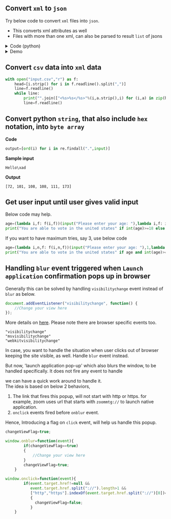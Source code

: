 ## Convert `xml` to `json`
Try below code to convert `xml` files into `json`. 
* This converts xml attributes as well
* Files with more than one xml, can also be parsed to result `list` of jsons
<details>
<summary>
Code (python)
</summary>
    
```python
import re
import json

def getdict(content):
    res=re.findall("<(?P<var>\S*)(?P<attr>[^>]*)>(?P<val>.*?)</(?P=var)>",content)
    if len(res)>=1:
        attreg="(?P<avr>\S+?)(?:(?:=(?P<quote>['\"])(?P<avl>.*?)(?P=quote))|(?:=(?P<avl1>.*?)(?:\s|$))|(?P<avl2>[\s]+)|$)"
        if len(res)>1:
            return [{i[0]:[{"@attributes":[{j[0]:(j[2] or j[3] or j[4])} for j in re.findall(attreg,i[1].strip())]},{"$values":getdict(i[2])}]} for i in res]
        else:
            return {res[0]:[{"@attributes":[{j[0]:(j[2] or j[3] or j[4])} for j in re.findall(attreg,res[1].strip())]},{"$values":getdict(res[2])}]}
    else:
        return content

with open("test.xml","r") as f:
    print(json.dumps(getdict(f.read().replace('\n',''))))
```

</details>
<details>
    <summary>Demo</summary>
    
### Sample input
```xml
<details class="4b" count=1 boy>
    <name type="firstname">John</name>
    <age>13</age>
    <hobby>Coin collection</hobby>
    <hobby>Stamp collection</hobby>
    <address>
        <country>USA</country>
        <state>CA</state>
    </address>
</details>
<details class="4a" count=2 girl>
    <name type="firstname">Samantha</name>
    <age>13</age>
    <hobby>Fishing</hobby>
    <hobby>Chess</hobby>
    <address current="no">
        <country>Australia</country>
        <state>NSW</state>
    </address>
</details>
```

### Output
```json
[
  {
    "details": [
      {
        "@attributes": [
          {
            "class": "4b"
          },
          {
            "count": "1"
          },
          {
            "boy": ""
          }
        ]
      },
      {
        "$values": [
          {
            "name": [
              {
                "@attributes": [
                  {
                    "type": "firstname"
                  }
                ]
              },
              {
                "$values": "John"
              }
            ]
          },
          {
            "age": [
              {
                "@attributes": []
              },
              {
                "$values": "13"
              }
            ]
          },
          {
            "hobby": [
              {
                "@attributes": []
              },
              {
                "$values": "Coin collection"
              }
            ]
          },
          {
            "hobby": [
              {
                "@attributes": []
              },
              {
                "$values": "Stamp collection"
              }
            ]
          },
          {
            "address": [
              {
                "@attributes": []
              },
              {
                "$values": [
                  {
                    "country": [
                      {
                        "@attributes": []
                      },
                      {
                        "$values": "USA"
                      }
                    ]
                  },
                  {
                    "state": [
                      {
                        "@attributes": []
                      },
                      {
                        "$values": "CA"
                      }
                    ]
                  }
                ]
              }
            ]
          }
        ]
      }
    ]
  },
  {
    "details": [
      {
        "@attributes": [
          {
            "class": "4a"
          },
          {
            "count": "2"
          },
          {
            "girl": ""
          }
        ]
      },
      {
        "$values": [
          {
            "name": [
              {
                "@attributes": [
                  {
                    "type": "firstname"
                  }
                ]
              },
              {
                "$values": "Samantha"
              }
            ]
          },
          {
            "age": [
              {
                "@attributes": []
              },
              {
                "$values": "13"
              }
            ]
          },
          {
            "hobby": [
              {
                "@attributes": []
              },
              {
                "$values": "Fishing"
              }
            ]
          },
          {
            "hobby": [
              {
                "@attributes": []
              },
              {
                "$values": "Chess"
              }
            ]
          },
          {
            "address": [
              {
                "@attributes": [
                  {
                    "current": "no"
                  }
                ]
              },
              {
                "$values": [
                  {
                    "country": [
                      {
                        "@attributes": []
                      },
                      {
                        "$values": "Australia"
                      }
                    ]
                  },
                  {
                    "state": [
                      {
                        "@attributes": []
                      },
                      {
                        "$values": "NSW"
                      }
                    ]
                  }
                ]
              }
            ]
          }
        ]
      }
    ]
  }
]
```
</details>

## Convert `csv` data into `xml` data
```python
with open("input.csv","r") as f:
    head=[i.strip() for i in f.readline().split(",")]
    line=f.readline()
    while line:
        print("".join(["<%s>%s</%s>"%(i,a.strip(),i) for (i,a) in zip(head,line.split(","))]))
        line=f.readline()
```

## Convert python `string`, that also include `hex` notation, into `byte array`
**Code**
```python
output=[ord(i) for i in re.findall(".",input)]
```
**Sample input**
```
Hello\xad
```
**Output**
```
[72, 101, 108, 108, 111, 173]
```

## Get user input until user gives valid input
Below code may help.
```python
age=(lambda i,f: f(i,f))(input("Please enter your age: "),lambda i,f: i if i.isdigit() else f(input("Please enter your age: "),f))
print("You are able to vote in the united states" if int(age)>=18 else "You are not able to vote in the united states",end='')
```
If you want to have maximum tries, say 3, use below code
```python
age=(lambda i,n,f: f(i,n,f))(input("Please enter your age: "),1,lambda i,n,f: i if i.isdigit() else (None if n==3 else f(input("Please enter your age: "),n+1,f)))
print("You are able to vote in the united states" if age and int(age)>=18 else "You are not able to vote in the united states",end='')
```

## Handling `blur` event triggered when `Launch application` confirmation pops up in browser
Generally this can be solved by handling `visibilitychange` event instead of `blur` as below.
```javascript
document.addEventListener("visibilitychange", function() {
    //Change your view here
});
```   
More details on [here](https://developer.mozilla.org/en-US/docs/Web/API/Page_Visibility_API). Please note there are browser specific events too. 
```
"visibilitychange"
"msvisibilitychange"
"webkitvisibilitychange"
```


In case, you want to handle the situation when user clicks out of browser keeping the site visible, as well. Handle `blur` event instead. 

But now, 'launch application pop-up' which also blurs the window, to be handled specifically. It does not fire any event to handle  

we can have a quick work around to handle it.   
The idea is based on below 2 behaviors,
1. The link that fires this popup, will not start with http or https. for example, zoom uses url that starts with `zoommtg://` to launch native application.
2. `onclick` events fired before `onblur` event.   

Hence, Introducing a flag on `click` event, will help us handle this popup.
```javascript
changeViewFlag=true;

window.onblur=function(event){
        if(changeViewFlag==true)
        {
            //Change your view here
        } 
        changeViewFlag=true;
    }

window.onclick=function(event){
        if(event.target.href!=null &&
           event.target.href.split("://").length>1 &&
           ["http","https"].indexOf(event.target.href.split("://")[0])==-1)
           {
             changeViewFlag=false;
           }
    }
```
